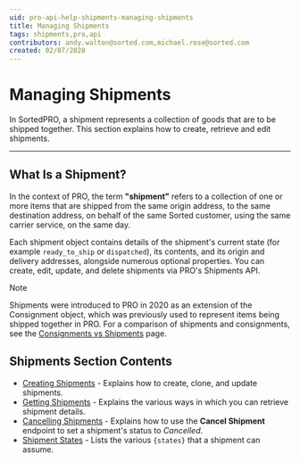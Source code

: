 ```yaml
---
uid: pro-api-help-shipments-managing-shipments
title: Managing Shipments
tags: shipments,pro,api
contributors: andy.walton@sorted.com,michael.rose@sorted.com
created: 02/07/2020
---
```

# Managing Shipments

In SortedPRO, a shipment represents a collection of goods that are to be shipped together. This section explains how to create, retrieve and edit shipments.

---

## What Is a Shipment?

In the context of PRO, the term **"shipment"** refers to a collection of one or more items that are shipped from the same origin address, to the same destination address, on behalf of the same Sorted customer, using the same carrier service, on the same day.

Each shipment object contains details of the shipment's current state (for example `ready_to_ship` or `dispatched`), its contents, and its origin and delivery addresses, alongside numerous optional properties. You can create, edit, update, and delete shipments via PRO's Shipments API.

> [!NOTE]
>
> Shipments were introduced to PRO in 2020 as an extension of the Consignment object, which was previously used to represent items being shipped together in PRO. For a comparison of shipments and consignments, see the [Consignments vs Shipments](/pro/api/shipments/consignments_vs_shipments.html) page.

## Shipments Section Contents

* [Creating Shipments](/pro/api/shipments/creating_shipments.html) - Explains how to create, clone, and update shipments.
* [Getting Shipments](/pro/api/shipments/getting_shipments.html) - Explains the various ways in which you can retrieve shipment details.
* [Cancelling Shipments](/pro/api/shipments/cancelling_shipments.html) - Explains how to use the **Cancel Shipment** endpoint to set a shipment's status to _Cancelled_.
* [Shipment States](/pro/api/shipments/shipment_states.html) - Lists the various `{states}` that a shipment can assume.